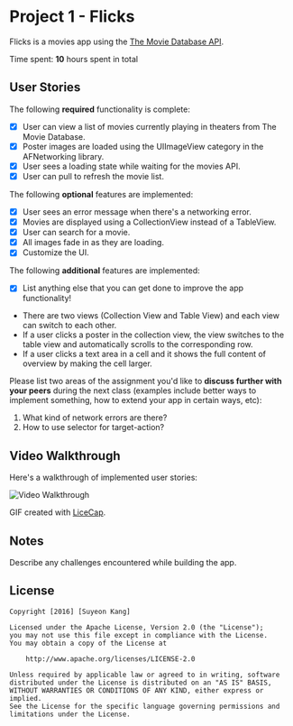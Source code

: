 # Project 1 - Flicks

Flicks is a movies app using the [The Movie Database API](http://docs.themoviedb.apiary.io/#).

Time spent: **10** hours spent in total

## User Stories

The following **required** functionality is complete:

- [X] User can view a list of movies currently playing in theaters from The Movie Database.
- [X] Poster images are loaded using the UIImageView category in the AFNetworking library.
- [X] User sees a loading state while waiting for the movies API.
- [X] User can pull to refresh the movie list.

The following **optional** features are implemented:

- [X] User sees an error message when there's a networking error.
- [X] Movies are displayed using a CollectionView instead of a TableView.
- [X] User can search for a movie.
- [X] All images fade in as they are loading.
- [X] Customize the UI.

The following **additional** features are implemented:

- [X] List anything else that you can get done to improve the app functionality!
- There are two views (Collection View and Table View) and each view can switch to each other.
- If a user clicks a poster in the collection view, the view switches to the table view and automatically scrolls to the corresponding row.
- If a user clicks a text area in a cell and it shows the full content of overview by making the cell larger.

Please list two areas of the assignment you'd like to **discuss further with your peers** during the next class (examples include better ways to implement something, how to extend your app in certain ways, etc):

1. What kind of network errors are there?
2. How to use selector for target-action?

## Video Walkthrough 

Here's a walkthrough of implemented user stories:

<img src='http://i.imgur.com/gEwOxmn.gif' title='Video Walkthrough' width='' alt='Video Walkthrough' />

GIF created with [LiceCap](http://www.cockos.com/licecap/).

## Notes

Describe any challenges encountered while building the app.

## License

    Copyright [2016] [Suyeon Kang]

    Licensed under the Apache License, Version 2.0 (the "License");
    you may not use this file except in compliance with the License.
    You may obtain a copy of the License at

        http://www.apache.org/licenses/LICENSE-2.0

    Unless required by applicable law or agreed to in writing, software
    distributed under the License is distributed on an "AS IS" BASIS,
    WITHOUT WARRANTIES OR CONDITIONS OF ANY KIND, either express or implied.
    See the License for the specific language governing permissions and
    limitations under the License.
